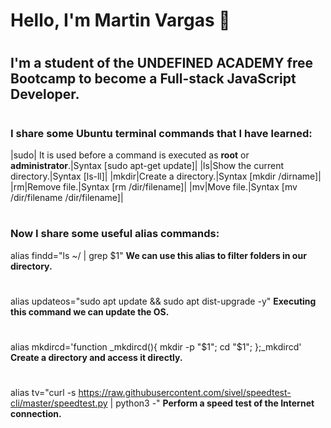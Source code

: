 # Hello, I'm Martin Vargas 👋
#
## I'm a student of the **UNDEFINED ACADEMY** free Bootcamp to become a **Full-stack JavaScript Developer**.
#
### I share some Ubuntu terminal commands that I have learned:
|sudo| It is used before a command is executed as **root** or **administrator**.|Syntax [sudo apt-get update]|
|ls|Show the current directory.|Syntax [ls-ll]|
|mkdir|Create a directory.|Syntax [mkdir /dirname]|
|rm|Remove file.|Syntax [rm /dir/filename]|
|mv|Move file.|Syntax [mv /dir/filename /dir/filename]|
#
### Now I share some useful alias commands:
alias findd="ls ~/ | grep $1" 
**We can use this alias to filter folders in our directory.**
#
alias updateos="sudo apt update && sudo apt dist-upgrade -y"
**Executing this command we can update the OS.**
#
alias mkdircd='function _mkdircd(){ mkdir -p "$1"; cd "$1"; };_mkdircd'	
**Create a directory and access it directly.**
#
alias tv="curl -s https://raw.githubusercontent.com/sivel/speedtest-cli/master/speedtest.py | python3 -"
**Perform a speed test of the Internet connection.**
